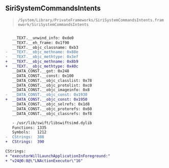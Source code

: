 ## SiriSystemCommandsIntents

> `/System/Library/PrivateFrameworks/SiriSystemCommandsIntents.framework/SiriSystemCommandsIntents`

```diff

   __TEXT.__unwind_info: 0xde0
   __TEXT.__eh_frame: 0x1f90
   __TEXT.__objc_classname: 0xb3
-  __TEXT.__objc_methname: 0x88e
-  __TEXT.__objc_methtype: 0x3ef
+  __TEXT.__objc_methname: 0x8b9
+  __TEXT.__objc_methtype: 0x40c
   __DATA_CONST.__got: 0x248
   __DATA_CONST.__const: 0x100
   __DATA_CONST.__objc_classlist: 0x78
   __DATA_CONST.__objc_protolist: 0xc0
   __DATA_CONST.__objc_imageinfo: 0x8
-  __DATA_CONST.__objc_const: 0x1930
+  __DATA_CONST.__objc_const: 0x1950
   __DATA_CONST.__objc_selrefs: 0x1d8
   __DATA_CONST.__objc_protorefs: 0x60
   __DATA_CONST.__objc_classrefs: 0xf8

   - /usr/lib/swift/libswiftsimd.dylib
   Functions: 1335
   Symbols:   1212
-  CStrings:  388
+  CStrings:  390
 
CStrings:
+ "executorWillLaunchApplicationInForeground:"
+ "v24@0:8@\"LNActionExecutor\"16"

```

